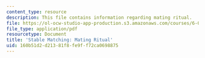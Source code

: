 ```yaml
---
content_type: resource
description: This file contains information regarding mating ritual.
file: https://ol-ocw-studio-app-production.s3.amazonaws.com/courses/6-042j-mathematics-for-computer-science-spring-2015/160b51d2d21381f8fe9ff72ca0698875_MIT6_042JS15_Mating_ritual.pdf
file_type: application/pdf
resourcetype: Document
title: 'Stable Matching: Mating Ritual'
uid: 160b51d2-d213-81f8-fe9f-f72ca0698875
---
```

